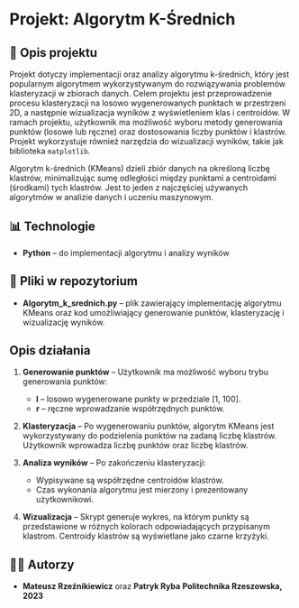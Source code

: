 # Projekt: Algorytm K-Średnich

## 📌 Opis projektu
Projekt dotyczy implementacji oraz analizy algorytmu k-średnich, który jest popularnym algorytmem wykorzystywanym do rozwiązywania problemów klasteryzacji w zbiorach danych. Celem projektu jest przeprowadzenie procesu klasteryzacji na losowo wygenerowanych punktach w przestrzeni 2D, a następnie wizualizacja wyników z wyświetleniem klas i centroidów. W ramach projektu, użytkownik ma możliwość wyboru metody generowania punktów (losowe lub ręczne) oraz dostosowania liczby punktów i klastrów. Projekt wykorzystuje również narzędzia do wizualizacji wyników, takie jak biblioteka `matplotlib`.

Algorytm k-średnich (KMeans) dzieli zbiór danych na określoną liczbę klastrów, minimalizując sumę odległości między punktami a centroidami (środkami) tych klastrów. Jest to jeden z najczęściej używanych algorytmów w analizie danych i uczeniu maszynowym.

## 📊 Technologie
- **Python** – do implementacji algorytmu i analizy wyników

## 📁 Pliki w repozytorium
- **Algorytm_k_srednich.py** – plik zawierający implementację algorytmu KMeans oraz kod umożliwiający generowanie punktów, klasteryzację i wizualizację wyników.

## Opis działania

1. **Generowanie punktów** – Użytkownik ma możliwość wyboru trybu generowania punktów:
   - **l** – losowo wygenerowane punkty w przedziale [1, 100].
   - **r** – ręczne wprowadzanie współrzędnych punktów.
  
2. **Klasteryzacja** – Po wygenerowaniu punktów, algorytm KMeans jest wykorzystywany do podzielenia punktów na zadaną liczbę klastrów. Użytkownik wprowadza liczbę punktów oraz liczbę klastrów.

3. **Analiza wyników** – Po zakończeniu klasteryzacji:
   - Wypisywane są współrzędne centroidów klastrów.
   - Czas wykonania algorytmu jest mierzony i prezentowany użytkownikowi.
  
4. **Wizualizacja** – Skrypt generuje wykres, na którym punkty są przedstawione w różnych kolorach odpowiadających przypisanym klastrom. Centroidy klastrów są wyświetlane jako czarne krzyżyki.

## 👨‍💻 Autorzy
- **Mateusz Rzeźnikiewicz** oraz **Patryk Ryba**
**Politechnika Rzeszowska, 2023**  

